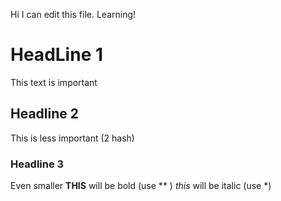 Hi 
I can edit this file. Learning!

# HeadLine 1
This text is important

## Headline 2
This is less important (2 hash)

### Headline 3
Even smaller 
**THIS** will be bold (use ** ) 
*this* will be italic (use *) 
